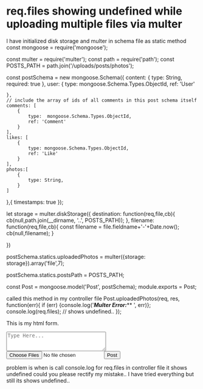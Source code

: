 
# req.files showing undefined while uploading multiple files via multer

I have initialized disk storage and multer in schema file as static method
const mongoose = require('mongoose');

const multer = require('multer');
const path = require('path');
const POSTS_PATH = path.join('/uploads/posts/photos');

const postSchema = new mongoose.Schema({
    content: {
        type: String,
        required: true
    },
    user: {
        type:  mongoose.Schema.Types.ObjectId,
        ref: 'User'

    },
    // include the array of ids of all comments in this post schema itself
    comments: [
        {
            type:  mongoose.Schema.Types.ObjectId,
            ref: 'Comment'
        }
    ],
    likes: [
        {
            type: mongoose.Schema.Types.ObjectId,
            ref: 'Like'
        }
    ],
    photos:[
        {
            type: String,
        }
    ]

},{
    timestamps: true
});

let storage = multer.diskStorage({
    destination: function(req,file,cb){
        cb(null,path.join(__dirname, '..', POSTS_PATH));
    },
    filename: function(req,file,cb){
        const filename = file.fieldname+'-'+Date.now();
        cb(null,filename);
    } 

})

postSchema.statics.uploadedPhotos = multer({storage: storage}).array('file',7);

postSchema.statics.postsPath = POSTS_PATH;

const Post = mongoose.model('Post', postSchema);
module.exports = Post;

called this method in my controller file
Post.uploadedPhotos(req, res, function(err){
            if (err) {console.log('*****Multer Error:******* ', err)};
            console.log(req.files); // shows undefined..
        });

This is my html form.
<form action="/posts/create" id="new-post-form" method="POST" enctype="multipart/form-data">
                <textarea name="content" cols="30" rows="3" placeholder="Type Here..." required></textarea>
                <input type="file" name="file" placeholder="Upload Photos" multiple>
                <input type="submit" value="Post">
            </form>

problem is when is call console.log for req.files in controller file it shows undefined
could you please rectify my mistake..
I have tried everything but still its shows undefined..

        